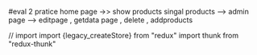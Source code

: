#eval 2 pratice 
home page ->> show products 
singal products --> 
admin page --> editpage , getdata page , delete , addproducts



// import 
import {legacy_createStore} from "redux"
 import thunk from "redux-thunk"